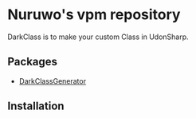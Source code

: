 # Nuruwo's vpm repository
DarkClass is to make your custom Class in UdonSharp.

## Packages
- [DarkClassGenerator](https://github.com/nuruwo8/vrchat-dark-class-generator)

## Installation
